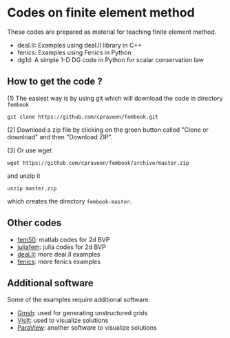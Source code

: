 # Codes on finite element method
These codes are prepared as material for teaching finite element method.

* deal.II: Examples using deal.II library in C++
* fenics: Examples using Fenics in Python
* dg1d: A simple 1-D DG code in Python for scalar conservation law

## How to get the code ?

(1) The easiest way is by using git which will download the code in directory ```fembook```
```
git clone https://github.com/cpraveen/fembook.git
```
(2) Download a zip file by clicking on the green button called "Clone or download" and then "Download ZIP".

(3) Or use wget
```
wget https://github.com/cpraveen/fembook/archive/master.zip
```
and unzip it
```
unzip master.zip
```
which creates the directory ```fembook-master```.

## Other codes

* [fem50](https://github.com/cpraveen/fem50): matlab codes for 2d BVP
* [juliafem](https://github.com/cpraveen/juliafem): julia codes for 2d BVP
* [deal.II](https://bitbucket.org/cpraveen/deal_ii): more deal.II examples
* [fenics](https://github.com/cpraveen/fenics): more fenics examples

## Additional software
Some of the examples require additional software.

* [Gmsh](http://gmsh.info): used for generating unstructured grids
* [VisIt](https://wci.llnl.gov/simulation/computer-codes/visit/executables): used to visualize solutions 
* [ParaView](https://www.paraview.org): another software to visualize solutions
